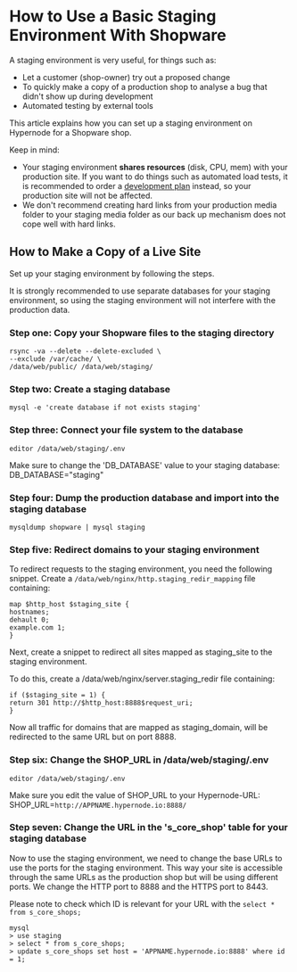 <!-- source: https://support.hypernode.com/en/ecommerce/shopware/how-to-use-a-basic-staging-environment-with-shopware/ -->
# How to Use a Basic Staging Environment With Shopware

A staging environment is very useful, for things such as:

* Let a customer (shop-owner) try out a proposed change
* To quickly make a copy of a production shop to analyse a bug that didn't show up during development
* Automated testing by external tools

This article explains how you can set up a staging environment on Hypernode for a Shopware shop.

Keep in mind:

* Your staging environment **shares resources** (disk, CPU, mem) with your production site. If you want to do things such as automated load tests, it is recommended to order a [development plan](https://support.hypernode.com/knowledgebase/development-plans-for-your-magento-shop/) instead, so your production site will not be affected.
* We don't recommend creating hard links from your production media folder to your staging media folder as our back up mechanism does not cope well with hard links.


How to Make a Copy of a Live Site
---------------------------------

Set up your staging environment by following the steps.

It is strongly recommended to use separate databases for your staging environment, so using the staging environment will not interfere with the production data.

### Step one: Copy your Shopware files to the staging directory

```nginx
rsync -va --delete --delete-excluded \
--exclude /var/cache/ \
/data/web/public/ /data/web/staging/
```
### Step two: Create a staging database

```nginx
mysql -e 'create database if not exists staging'
```
### Step three: Connect your file system to the database

```nginx
editor /data/web/staging/.env
```
Make sure to change the 'DB_DATABASE' value to your staging database: DB_DATABASE="staging"

### Step four: Dump the production database and import into the staging database

```nginx
mysqldump shopware | mysql staging
```
### Step five: Redirect domains to your staging environment

To redirect requests to the staging environment, you need the following snippet. Create a `/data/web/nginx/http.staging_redir_mapping` file containing:

```nginx
map $http_host $staging_site {
hostnames;
dehault 0;
example.com 1;
}
```
Next, create a snippet to redirect all sites mapped as staging_site to the staging environment.

To do this, create a /data/web/nginx/server.staging_redir file containing:

```nginx
if ($staging_site = 1) {
return 301 http://$http_host:8888$request_uri;
}
```
Now all traffic for domains that are mapped as staging_domain, will be redirected to the same URL but on port 8888.

### Step six: Change the SHOP_URL in /data/web/staging/.env

`editor /data/web/staging/.env`

Make sure you edit the value of SHOP_URL to your Hypernode-URL: SHOP_URL=`http://APPNAME.hypernode.io:8888/`

### Step seven: Change the URL in the 's_core_shop' table for your staging database

Now to use the staging environment, we need to change the base URLs to use the ports for the staging environment. This way your site is accessible through the same URLs as the production shop but will be using different ports. We change the HTTP port to 8888 and the HTTPS port to 8443.

Please note to check which ID is relevant for your URL with the `select * from s_core_shops;`

```nginx
mysql
> use staging
> select * from s_core_shops;
> update s_core_shops set host = 'APPNAME.hypernode.io:8888' where id = 1;
```
